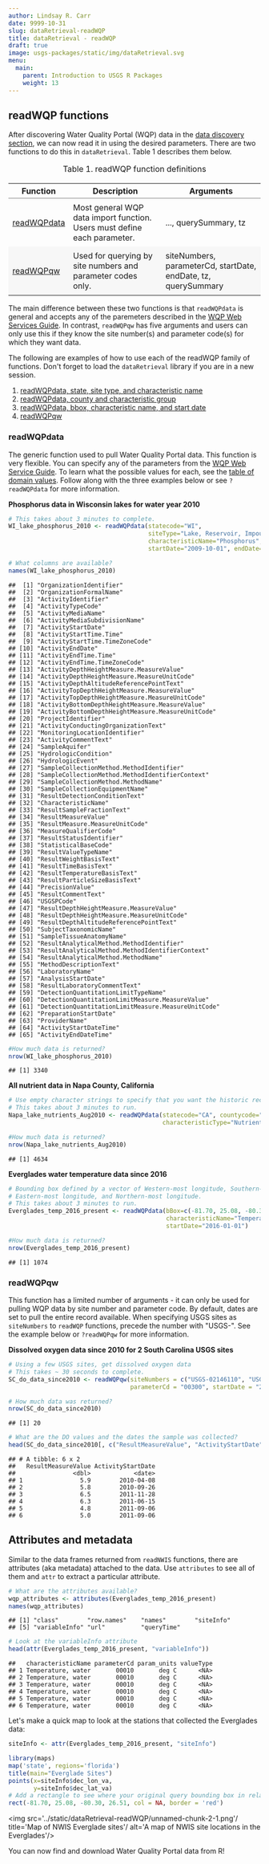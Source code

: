 ```yaml
---
author: Lindsay R. Carr
date: 9999-10-31
slug: dataRetrieval-readWQP
title: dataRetrieval - readWQP
draft: true
image: usgs-packages/static/img/dataRetrieval.svg
menu:
  main:
    parent: Introduction to USGS R Packages
    weight: 13
---
```

readWQP functions
-----------------

After discovering Water Quality Portal (WQP) data in the [data discovery section](/dataRetrieval-discovery), we can now read it in using the desired parameters. There are two functions to do this in `dataRetrieval`. Table 1 describes them below.

<!--html_preserve-->
<table class="gmisc_table" style="border-collapse: collapse; margin-top: 1em; margin-bottom: 1em;">
<thead>
<tr>
<td colspan="3" style="text-align: left;">
<caption>
Table 1. readWQP function definitions
</caption>
</td>
</tr>
<tr>
<th style="border-bottom: 1px solid grey; border-top: 2px solid grey; text-align: center;">
Function
</th>
<th style="border-bottom: 1px solid grey; border-top: 2px solid grey; text-align: center;">
Description
</th>
<th style="border-bottom: 1px solid grey; border-top: 2px solid grey; text-align: center;">
Arguments
</th>
</tr>
</thead>
<tbody>
<tr>
<td style="padding-bottom: 0.5em; padding-right: 0.5em; padding-top: 0.5em; text-align: left;">
<a href="#readwqpdata">readWQPdata</a>
</td>
<td style="padding-bottom: 0.5em; padding-right: 0.5em; padding-top: 0.5em; text-align: left;">
Most general WQP data import function. Users must define each parameter.
</td>
<td style="padding-bottom: 0.5em; padding-right: 0.5em; padding-top: 0.5em; text-align: left;">
..., querySummary, tz
</td>
</tr>
<tr style="background-color: #f7f7f7;">
<td style="padding-bottom: 0.5em; padding-right: 0.5em; padding-top: 0.5em; background-color: #f7f7f7; border-bottom: 2px solid grey; text-align: left;">
<a href="#readwqpqw">readWQPqw</a>
</td>
<td style="padding-bottom: 0.5em; padding-right: 0.5em; padding-top: 0.5em; background-color: #f7f7f7; border-bottom: 2px solid grey; text-align: left;">
Used for querying by site numbers and parameter codes only.
</td>
<td style="padding-bottom: 0.5em; padding-right: 0.5em; padding-top: 0.5em; background-color: #f7f7f7; border-bottom: 2px solid grey; text-align: left;">
siteNumbers, parameterCd, startDate, endDate, tz, querySummary
</td>
</tr>
</tbody>
</table>
<!--/html_preserve-->

The main difference between these two functions is that `readWQPdata` is general and accepts any of the paremeters described in the [WQP Web Services Guide](https://www.waterqualitydata.us/webservices_documentation/#WQPWebServicesGuide-Submitting). In contrast, `readWQPqw` has five arguments and users can only use this if they know the site number(s) and parameter code(s) for which they want data.

The following are examples of how to use each of the readWQP family of functions. Don't forget to load the `dataRetrieval` library if you are in a new session.

1.  [readWQPdata, state, site type, and characteristic name](#readwqpdata-state)
2.  [readWQPdata, county and characteristic group](#readwqpdata-county)
3.  [readWQPdata, bbox, characteristic name, and start date](#readwqpdata-bbox)
4.  [readWQPqw](#readwqpqw)

### readWQPdata

The generic function used to pull Water Quality Portal data. This function is very flexible. You can specify any of the parameters from the [WQP Web Service Guide](https://www.waterqualitydata.us/webservices_documentation/#WQPWebServicesGuide-Submitting). To learn what the possible values for each, see the [table of domain values](https://www.waterqualitydata.us/webservices_documentation/#WQPWebServicesGuide-Domain). Follow along with the three examples below or see `?readWQPdata` for more information.

<a name="readwqpdata-state"></a>

**Phosphorus data in Wisconsin lakes for water year 2010**

``` r
# This takes about 3 minutes to complete.
WI_lake_phosphorus_2010 <- readWQPdata(statecode="WI", 
                                       siteType="Lake, Reservoir, Impoundment", 
                                       characteristicName="Phosphorus", 
                                       startDate="2009-10-01", endDate="2010-09-30")

# What columns are available?
names(WI_lake_phosphorus_2010)
```

    ##  [1] "OrganizationIdentifier"                           
    ##  [2] "OrganizationFormalName"                           
    ##  [3] "ActivityIdentifier"                               
    ##  [4] "ActivityTypeCode"                                 
    ##  [5] "ActivityMediaName"                                
    ##  [6] "ActivityMediaSubdivisionName"                     
    ##  [7] "ActivityStartDate"                                
    ##  [8] "ActivityStartTime.Time"                           
    ##  [9] "ActivityStartTime.TimeZoneCode"                   
    ## [10] "ActivityEndDate"                                  
    ## [11] "ActivityEndTime.Time"                             
    ## [12] "ActivityEndTime.TimeZoneCode"                     
    ## [13] "ActivityDepthHeightMeasure.MeasureValue"          
    ## [14] "ActivityDepthHeightMeasure.MeasureUnitCode"       
    ## [15] "ActivityDepthAltitudeReferencePointText"          
    ## [16] "ActivityTopDepthHeightMeasure.MeasureValue"       
    ## [17] "ActivityTopDepthHeightMeasure.MeasureUnitCode"    
    ## [18] "ActivityBottomDepthHeightMeasure.MeasureValue"    
    ## [19] "ActivityBottomDepthHeightMeasure.MeasureUnitCode" 
    ## [20] "ProjectIdentifier"                                
    ## [21] "ActivityConductingOrganizationText"               
    ## [22] "MonitoringLocationIdentifier"                     
    ## [23] "ActivityCommentText"                              
    ## [24] "SampleAquifer"                                    
    ## [25] "HydrologicCondition"                              
    ## [26] "HydrologicEvent"                                  
    ## [27] "SampleCollectionMethod.MethodIdentifier"          
    ## [28] "SampleCollectionMethod.MethodIdentifierContext"   
    ## [29] "SampleCollectionMethod.MethodName"                
    ## [30] "SampleCollectionEquipmentName"                    
    ## [31] "ResultDetectionConditionText"                     
    ## [32] "CharacteristicName"                               
    ## [33] "ResultSampleFractionText"                         
    ## [34] "ResultMeasureValue"                               
    ## [35] "ResultMeasure.MeasureUnitCode"                    
    ## [36] "MeasureQualifierCode"                             
    ## [37] "ResultStatusIdentifier"                           
    ## [38] "StatisticalBaseCode"                              
    ## [39] "ResultValueTypeName"                              
    ## [40] "ResultWeightBasisText"                            
    ## [41] "ResultTimeBasisText"                              
    ## [42] "ResultTemperatureBasisText"                       
    ## [43] "ResultParticleSizeBasisText"                      
    ## [44] "PrecisionValue"                                   
    ## [45] "ResultCommentText"                                
    ## [46] "USGSPCode"                                        
    ## [47] "ResultDepthHeightMeasure.MeasureValue"            
    ## [48] "ResultDepthHeightMeasure.MeasureUnitCode"         
    ## [49] "ResultDepthAltitudeReferencePointText"            
    ## [50] "SubjectTaxonomicName"                             
    ## [51] "SampleTissueAnatomyName"                          
    ## [52] "ResultAnalyticalMethod.MethodIdentifier"          
    ## [53] "ResultAnalyticalMethod.MethodIdentifierContext"   
    ## [54] "ResultAnalyticalMethod.MethodName"                
    ## [55] "MethodDescriptionText"                            
    ## [56] "LaboratoryName"                                   
    ## [57] "AnalysisStartDate"                                
    ## [58] "ResultLaboratoryCommentText"                      
    ## [59] "DetectionQuantitationLimitTypeName"               
    ## [60] "DetectionQuantitationLimitMeasure.MeasureValue"   
    ## [61] "DetectionQuantitationLimitMeasure.MeasureUnitCode"
    ## [62] "PreparationStartDate"                             
    ## [63] "ProviderName"                                     
    ## [64] "ActivityStartDateTime"                            
    ## [65] "ActivityEndDateTime"

``` r
#How much data is returned?
nrow(WI_lake_phosphorus_2010)
```

    ## [1] 3340

<a name="readwqpdata-county"></a>

**All nutrient data in Napa County, California**

``` r
# Use empty character strings to specify that you want the historic record.
# This takes about 3 minutes to run.
Napa_lake_nutrients_Aug2010 <- readWQPdata(statecode="CA", countycode="055", 
                                           characteristicType="Nutrient")

#How much data is returned?
nrow(Napa_lake_nutrients_Aug2010)
```

    ## [1] 4634

<a name="readwqpdata-bbox"></a>

**Everglades water temperature data since 2016**

``` r
# Bounding box defined by a vector of Western-most longitude, Southern-most latitude, 
# Eastern-most longitude, and Northern-most longitude.
# This takes about 3 minutes to run.
Everglades_temp_2016_present <- readWQPdata(bBox=c(-81.70, 25.08, -80.30, 26.51),  
                                            characteristicName="Temperature, water",
                                            startDate="2016-01-01")

#How much data is returned?
nrow(Everglades_temp_2016_present)
```

    ## [1] 1074

### readWQPqw

This function has a limited number of arguments - it can only be used for pulling WQP data by site number and parameter code. By default, dates are set to pull the entire record available. When specifying USGS sites as `siteNumbers` to `readWQP` functions, precede the number with "USGS-". See the example below or `?readWQPqw` for more information.

<a name="readwqpqw"></a>

**Dissolved oxygen data since 2010 for 2 South Carolina USGS sites**

``` r
# Using a few USGS sites, get dissolved oxygen data
# This takes ~ 30 seconds to complete.
SC_do_data_since2010 <- readWQPqw(siteNumbers = c("USGS-02146110", "USGS-325427080014600"),
                                  parameterCd = "00300", startDate = "2010-01-01")

# How much data was returned?
nrow(SC_do_data_since2010)
```

    ## [1] 20

``` r
# What are the DO values and the dates the sample was collected?
head(SC_do_data_since2010[, c("ResultMeasureValue", "ActivityStartDate")])
```

    ## # A tibble: 6 x 2
    ##   ResultMeasureValue ActivityStartDate
    ##                <dbl>            <date>
    ## 1                5.9        2010-04-08
    ## 2                5.8        2010-09-26
    ## 3                6.5        2011-11-28
    ## 4                6.3        2011-06-15
    ## 5                4.8        2011-09-06
    ## 6                5.0        2011-09-06

Attributes and metadata
-----------------------

Similar to the data frames returned from `readNWIS` functions, there are attributes (aka metadata) attached to the data. Use `attributes` to see all of them and `attr` to extract a particular attribute.

``` r
# What are the attributes available?
wqp_attributes <- attributes(Everglades_temp_2016_present)
names(wqp_attributes)
```

    ## [1] "class"        "row.names"    "names"        "siteInfo"    
    ## [5] "variableInfo" "url"          "queryTime"

``` r
# Look at the variableInfo attribute
head(attr(Everglades_temp_2016_present, "variableInfo"))
```

    ##   characteristicName parameterCd param_units valueType
    ## 1 Temperature, water       00010       deg C      <NA>
    ## 2 Temperature, water       00010       deg C      <NA>
    ## 3 Temperature, water       00010       deg C      <NA>
    ## 4 Temperature, water       00010       deg C      <NA>
    ## 5 Temperature, water       00010       deg C      <NA>
    ## 6 Temperature, water       00010       deg C      <NA>

Let's make a quick map to look at the stations that collected the Everglades data:

``` r
siteInfo <- attr(Everglades_temp_2016_present, "siteInfo")

library(maps)
map('state', regions='florida')
title(main="Everglade Sites")
points(x=siteInfo$dec_lon_va, 
       y=siteInfo$dec_lat_va)
# Add a rectangle to see where your original query bounding box in relation to sites
rect(-81.70, 25.08, -80.30, 26.51, col = NA, border = 'red')
```

<img src='../static/dataRetrieval-readWQP/unnamed-chunk-2-1.png'/ title='Map of NWIS Everglade sites'/ alt='A map of NWIS site locations in the Everglades'/>

You can now find and download Water Quality Portal data from R!
